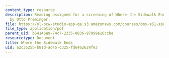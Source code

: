 ```yaml
---
content_type: resource
description: Reading assigned for a screening of Where the Sidewalk Ends, directed
  by Otto Preminger.
file: https://ol-ocw-studio-app-qa.s3.amazonaws.com/courses/cms-s61-special-subject-the-rise-of-film-noir-january-iap-2012/a2c3525bb81dad45c325fd6462624fe3_MITCMS_S61_sidewalk_ends.pdf
file_type: application/pdf
parent_uid: b64146a9-74c7-2335-0836-97999e16ccbe
resourcetype: Document
title: Where the Sidewalk Ends
uid: a2c3525b-b81d-ad45-c325-fd6462624fe3
---
```

